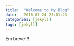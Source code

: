 ```yaml
---
title:  "Welcome to My Blog"
date:   2016-07-24 23:01:23
categories: [jekyll]
tags: [jekyll]
---
```


Em breve!!!
